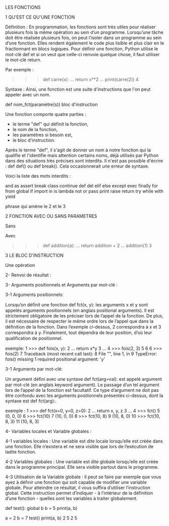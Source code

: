 LES FONCTIONS

1 QU'EST CE QU'UNE FONCTION

Définition :
En programmation, les fonctions sont très utiles pour réaliser plusieurs fois la même opération au sein d’un programme. Lorsqu’une tâche doit être réalisée plusieurs fois, on peut l’isoler dans un programme au sein d’une fonction.
Elles rendent également le code plus lisible et plus clair en le fractionnant en blocs logiques.
Pour déﬁnir une fonction, Python utilise le mot-clé def et si on veut que celle-ci renvoie quelque chose, il faut utiliser le mot-clé return. 

Par exemple :
 >>> def carre(x):
  …         return x**2 
  …
 >>> print(carre(2)) 
 4

Syntaxe :
Ainsi, une fonction est une suite d'instructions que l'on peut appeler avec un nom.

def nom_fct(paramètre(s))
	bloc d'instruction

Une fonction comporte quatre parties :
- le terme "def" qui définit la fonction,
- le nom de la fonction,
- les paramètres si besoin est,
- le bloc d'instruction.

Après le terme "def", il s'agit de donner un nom à notre fonction qui la qualifie et l'identifie mais attention certains noms, déjà utilisés par Python dans des situations très précises sont interdits. Il n'est pas possible d'écrire : def def() ou def break(). Cela occasionnerait une erreur de syntaxe.

Voici la liste des mots interdits :

and	as	assert	break	class	continue	def	del
elif	else	except	exec 	finally	for	from	global
if	import	in	is	lambda	not	or	pass
print	raise	return	try	while	with	yield


phrase qui amène le 2 et le 3


2 FONCTION AVEC OU SANS PARAMETRES

Sans

Avec

>>> def addition(a):
...     return addition + 2
... 
>>> addition(1)
3

3 LE BLOC D'INSTRUCTION

Une opération 




2- Renvoi de résultat :


3- Arguments positionnels et Arguments par mot-clé : 


3-1 Arguments positionnels:


Lorsqu’on déﬁnit une fonction def fct(x, y): les arguments x et y sont appelés arguments positionnels (en anglais positional arguments). 
Il est strictement obligatoire de les préciser lors de l’appel de la fonction. 
De plus, il est nécessaire de respecter le même ordre lors de l’appel que dans la déﬁnition de la fonction. Dans l’exemple ci-dessus, 2 correspondra à x et 3 correspondra à y. 
Finalement, tout dépendra de leur position, d’où leur qualiﬁcation de positionnel.


exemple:
 1 >>> def fois(x, y):
 2 ... return x*y
 3 …
 4 >>> fois(2, 3) 
 5 6
 6 >>> fois(2)
 7 Traceback (most recent call last):
 8 File "<stdin>", line 1, in <module> 
 9 TypeError: fois() missing 1 required positional argument: 'y'


3-1 Arguments par mot-clé:


Un argument déﬁni avec une syntaxe def fct(arg=val): est appelé argument par mot-clé (en anglais keyword argument).
Le    passage d’un tel argument lors de l’appel de la fonction est facultatif. 
Ce type d’argument ne doit pas être confondu avec les arguments positionnels présentés ci-dessus, dont la syntaxe est def fct(arg):.


exemple :
1 >>> def fct(x=0, y=0, z=0): 
2 ... return x, y, z 
3 ... 
4 >>> fct() 
5 (0, 0, 0) 
6 >>> fct(10) 
7 (10, 0, 0) 
8 >>> fct(10, 8) 
9 (10, 8, 0) 
10 >>> fct(10, 8, 3) 
11 (10, 8, 3)




4- Variables locales et Variable globales :


4-1 variables locales :
 Une variable est dite locale lorsqu’elle est créée dans une fonction. Elle n’existera et ne sera visible que lors de l’exécution de ladite fonction. 


4-2 Variables globales : 
Une variable est dite globale lorsqu’elle est créée dans le programme principal. Elle sera visible partout dans le programme.


4-3 Utilisation de la Variable globale :
Il peut se faire par exemple que vous ayez à définir une fonction qui soit capable de modifier une variable globale. Pour atteindre ce résultat, il vous suffira d’utiliser l’instruction global. Cette instruction permet d’indiquer - à l’intérieur de la définition d’une fonction - quelles sont les variables à traiter globalement.


def test():
    global b
    b = 5
    print(a, b)
    
a = 2
b = 7
test()
print(a, b)
2 5
2 5



